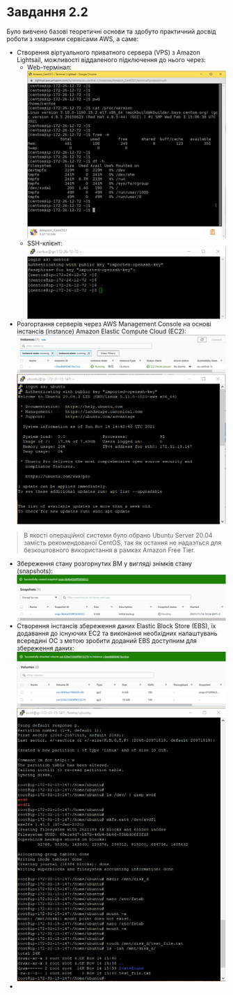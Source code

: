 # Завдання 2.2  
 Було вивчено базові теоретичні основи та здобуто практичний досвід роботи з хмарними сервісами AWS, а саме:  
  - Створення віртуального приватного сервера (VPS) з Amazon Lightsail, можливості віддаленого підключення до нього через:  
    - Web-термінал:  
    ![Screen1](./task_images/Screenshot_1.png)  
    - SSH-клієнт:
    ![Screen2](./task_images/Screenshot_2.png)  
  - Розгортання серверів через AWS Management Console на основі інстансів (instance) Amazon Elastic Compute Cloud (EC2):
  ![Screen3](./task_images/Screenshot_3.png)  
  ![Screen4](./task_images/Screenshot_4.png)  

  > В якості операційної системи було обрано Ubuntu Server 20.04 замість рекомендованої CentOS, так як остання не надаэться для безкоштовного використання в рамках Amazon Free Tier.  

  - Збереження стану розгорнутих ВМ у вигляді знімків стану (snapshots):  
  ![Screen5](./task_images/Screenshot_5.png)  
  - Створення інстансів збереження даних Elastic Block Store (EBS), їх додавання до існуючих EC2 та виконання необхідних налаштувань всередині ОС з метою зробити доданий EBS доступним для збереження даних:  
  ![Screen6](./task_images/Screenshot_6.png)  
  ![Screen7](./task_images/Screenshot_7.png)  
  - 
